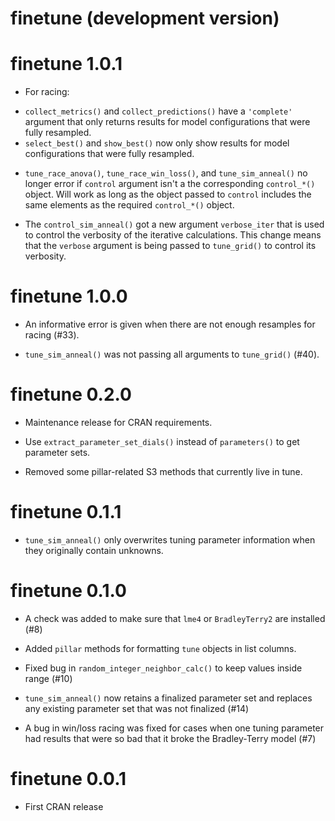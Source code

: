 # finetune (development version)

# finetune 1.0.1

* For racing: 
 - `collect_metrics()` and `collect_predictions()` have a `'complete'` argument that only returns results for model configurations that were fully resampled. 
 - `select_best()` and `show_best()` now only show results for model configurations that were fully resampled. 

* `tune_race_anova()`, `tune_race_win_loss()`, and `tune_sim_anneal()` no longer error if `control` argument isn't a the corresponding `control_*()` object. Will work as long as the object passed to `control` includes the same elements as the required `control_*()` object.

* The `control_sim_anneal()` got a new argument `verbose_iter` that is used to control the verbosity of the iterative calculations. This change means that the `verbose` argument is being passed to `tune_grid()` to control its verbosity.


# finetune 1.0.0

* An informative error is given when there are not enough resamples for racing (#33).

* `tune_sim_anneal()` was not passing all arguments to `tune_grid()` (#40). 

# finetune 0.2.0

* Maintenance release for CRAN requirements. 

* Use `extract_parameter_set_dials()` instead of `parameters()` to get parameter sets. 

* Removed some pillar-related S3 methods that currently live in tune. 

# finetune 0.1.1

* `tune_sim_anneal()` only overwrites tuning parameter information when they originally contain unknowns.

# finetune 0.1.0

* A check was added to make sure that `lme4` or `BradleyTerry2` are installed (#8)

* Added `pillar` methods for formatting `tune` objects in list columns. 

* Fixed bug in `random_integer_neighbor_calc()` to keep values inside range (#10)

* `tune_sim_anneal()` now retains a finalized parameter set and replaces any existing parameter set that was not finalized (#14)

* A bug in win/loss racing was fixed for cases when one tuning parameter had results that were so bad that it broke the Bradley-Terry model (#7)

# finetune 0.0.1

* First CRAN release
